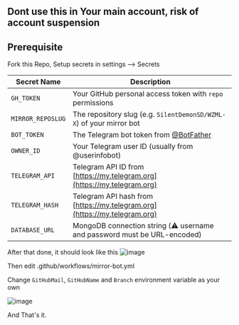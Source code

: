 
## Dont use this in Your main account, risk of account suspension

## Prerequisite
Fork this Repo,
Setup secrets in settings --> Secrets


| Secret Name       | Description                                                               |
| ----------------- | ------------------------------------------------------------------------- |
| `GH_TOKEN`        | Your GitHub personal access token with `repo` permissions                 |
| `MIRROR_REPOSLUG` | The repository slug (e.g. `SilentDemonSD/WZML-X`) of your mirror bot      |
| `BOT_TOKEN`       | The Telegram bot token from [@BotFather](https://t.me/BotFather)          |
| `OWNER_ID`        | Your Telegram user ID (usually from @userinfobot)                         |
| `TELEGRAM_API`    | Telegram API ID from [https://my.telegram.org](https://my.telegram.org)   |
| `TELEGRAM_HASH`   | Telegram API hash from [https://my.telegram.org](https://my.telegram.org) |
| `DATABASE_URL`    | MongoDB connection string (⚠️ username and password must be URL-encoded)  |


  
After that done, it should look like this
![image](https://user-images.githubusercontent.com/77688759/120898707-a2224800-c649-11eb-8b5c-4f184736e717.png)


Then edit .github/workflows/mirror-bot.yml


Change `GitHubMail`, `GitHubName` and `Branch` environment variable as your own

![image](https://user-images.githubusercontent.com/77688759/120898733-c54cf780-c649-11eb-9b80-058d4500df29.png)

And That's it.
